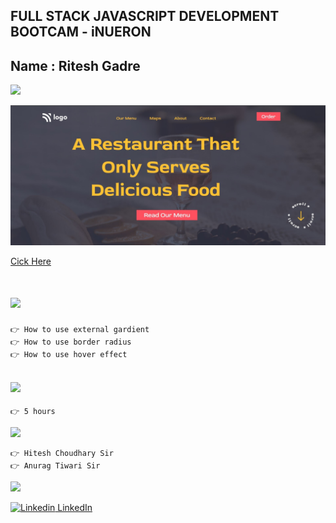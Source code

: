 ## FULL STACK JAVASCRIPT DEVELOPMENT BOOTCAM - iNUERON

## Name : Ritesh Gadre

![](https://img.shields.io/badge/Project%202-Deployed-green)

![](./images/Project2.jpg)

[Cick Here](https://img.shields.io/badge/Project%202-Deployed-green)

# ![](https://img.shields.io/badge/-Learnings-orange)

```
👉 How to use external gardient
👉 How to use border radius
👉 How to use hover effect
```

## ![](https://img.shields.io/badge/-Time%20Taken-orange)
```
👉 5 hours
```

![](https://img.shields.io/badge/-Speacial%20Thanks-orange)
```
👉 Hitesh Choudhary Sir
👉 Anurag Tiwari Sir
```

![](https://img.shields.io/badge/-Connect%20with%20me-blue)

[![Linkedin](https://i.stack.imgur.com/gVE0j.png) LinkedIn](https://www.linkedin.com/in/ritesh-gadre-80a0a9188/)
